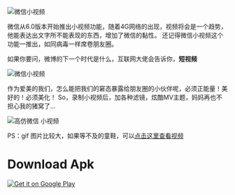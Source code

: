 ![微信小视频](http://img.blog.csdn.net/20150703110355740)

微信从6.0版本开始推出小视频功能，随着4G网络的出现，视频将会是一个趋势，他能表达出文字所不能表现的东西，增加了微信的黏性。
还记得微信小视频这个功能一推出，如同病毒一样席卷朋友圈。

如果你要问，微博的下一个时代是什么，互联网大佬会告诉你，**短视频**


![微信小视频](http://a1.eoeandroid.com/attachment/forum/201507/15/161150dwgrgh8e0hmg2d8b.png)


作为爱美的我们，怎么能把我们的窘态暴露给朋友圈的小伙伴呢，必须正能量！美好的！必须美化！
So，录制小视频后，加各种滤镜，炫酷MV主题，妈妈再也不担心我的猪窝了...

    
 ![高仿微信 小视频](http://a1.eoeandroid.com/attachment/forum/201507/15/160941j9ztbxxgdxqwxbnt.gif) 

PS：gif 图片比较大，如果等不及的童鞋，可以[点击这里查看视频](http://video.weibo.com/show?fid=1034:b50abae7fe8bd291c5fac40d75a1028a)


Download Apk
===

<a href="http://42.81.5.134/file3.data.weipan.cn/1078079/436bbc923e1886bc3c82c16ece8a98ddd8ae7a23?ip=1436780160,124.207.56.162&ssig=62aV9bk2ip&Expires=1436781930&KID=sae,l30zoo1wmz&fn=%E9%AB%98%E4%BB%BF%E5%BE%AE%E4%BF%A1.apk&skiprd=2&se_ip_debug=124.207.56.162&corp=2&from=1221134&wsiphost=local">
  <img alt="Get it on Google Play"
       src="https://developer.android.com/images/brand/en_generic_rgb_wo_60.png" />
</a>
